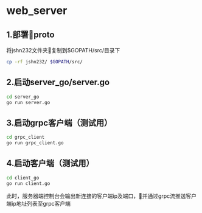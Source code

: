 # web_server

## 1.部署proto
将jshn232文件夹复制到$GOPATH/src/目录下
```bash
cp -rf jshn232/ $GOPATH/src/
```
## 2.启动server_go/server.go
```bash
cd server_go
go run server.go
```

## 3.启动grpc客户端（测试用）
```bash
cd grpc_client
go run grpc_client.go
```

## 4.启动客户端（测试用）
```bash
cd client_go
go run client.go
```

此时，服务器端控制台会输出新连接的客户端ip及端口，并通过grpc流推送客户端ip地址列表至grpc客户端